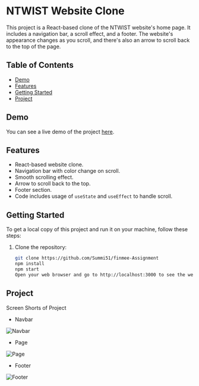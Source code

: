 # NTWIST Website Clone

This project is a React-based clone of the NTWIST website's home page. It includes a navigation bar, a scroll effect, and a footer. The website's appearance changes as you scroll, and there's also an arrow to scroll back to the top of the page.

## Table of Contents

- [Demo](#demo)
- [Features](#features)
- [Getting Started](#getting-started)
- [Project](#Project)

## Demo

You can see a live demo of the project [here](https://ntwist-orcin.vercel.app/).

## Features

- React-based website clone.
- Navigation bar with color change on scroll.
- Smooth scrolling effect.
- Arrow to scroll back to the top.
- Footer section.
- Code includes usage of `useState` and `useEffect` to handle scroll.

## Getting Started

To get a local copy of this project and run it on your machine, follow these steps:

1. Clone the repository:

   ```bash
   git clone https://github.com/Summi51/finmee-Assignment
   npm install
   npm start
   Open your web browser and go to http://localhost:3000 to see the website

## Project

Screen Shorts of Project

- Navbar

![Navbar](https://github.com/Summi51/finmee-Assignment/assets/73363392/29e4aed0-6533-457e-b3ca-e3e90303b169)

- Page 

![Page](https://github.com/Summi51/finmee-Assignment/assets/73363392/9d79bf02-7a26-47d0-b1cb-5a2baf299969)

- Footer

![Footer](https://github.com/Summi51/finmee-Assignment/assets/73363392/a708b47a-ed0c-4281-a1ad-1c6c5c87a656)


